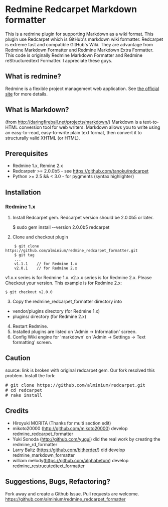 Redmine Redcarpet Markdown formatter
================================

This is a redmine plugin for supporting Markdown as a wiki format. This plugin use Redcarpet which is GitHub's markdown wiki formatter.
Redcarpet is extreme fast and compatible GitHub's Wiki. They are advantage from Redmine Markdown Formatter and Redmine Markdown Extra Formatter.
This code is originally Redmine Markdown Formatter and Redmine reStructuredtext Formatter. I appreciate these guys.

What is redmine?
----------------

Redmine is a flexible project management web application.
See [the official site](http://www.redmine.org/) for more details.


What is Markdown?
-----------------------

(from http://daringfireball.net/projects/markdown/)
Markdown is a text-to-HTML conversion tool for web writers. Markdown allows
you to write using an easy-to-read, easy-to-write plain text format, then
convert it to structurally valid XHTML (or HTML).

Prerequisites
-------------

*  Redmine 1.x, Remine 2.x
*  Redcarpetr >= 2.0.0b5 - see https://github.com/tanoku/redcarpet
*  Python >= 2.5 && < 3.0 - for pygments (syntax highlighter)


Installation
------------

### Redmine 1.x
1.  Install Redcarpet gem. Redcarpet version should be 2.0.0b5 or later.
 
    $ sudo gem install --version 2.0.0b5 redcarpet

2. Clone and checkout plugin

``` 
    $ git clone https://github.com/alminium/redmine_redcarpet_formatter.git
    $ git tag
    ...
    v1.1.1    // for Redmine 1.x
    v2.0.1    // for Redmine 2.x
```

v1.x.x series is for Redmine 1.x. v2.x.x series is for Redmine 2.x. Please
Checkout your version. This example is for Redmine 2.x:
 
    $ git checkout v2.0.0

3.  Copy the redmine_redcarpet_formatter directory into

 * vendor/plugins directory (for Redmine 1.x)
 * plugins/ directory (for Redmine 2.x)

4.  Restart Redmine.
5.  Installed plugins are listed on 'Admin -> Information' screen.
6.  Config Wiki engine for 'markdown' on 'Admin -> Settings -> Text formatting' screen.

Caution
-------
source: link is broken with original redcarpet gem.
Our fork resolved this problem. Install the fork:

<pre>
# git clone https://github.com/alminium/redcarpet.git
# cd redcarpet
# rake install
</pre>

Credits
-------
*  Hiroyuki MORITA (Thanks for multi section edit)
*  mikoto20000 (http://github.com/mikoto20000) develop redmine_redcarpet_formatter
*  Yuki Sonoda (http://github.com/yugui) did the real work by creating the redmine_rd_formatter
*  Larry Baltz (https://github.com/bitherder/) did develop redmine_markdown_formatter
*  william melody(https://github.com/alphabetum) develop redmine_restrucutedtext_formatter

Suggestions, Bugs, Refactoring?
-------------------------------

Fork away and create a Github Issue. Pull requests are welcome.
https://github.com/alminium/redmine_redcarpet_formatter

